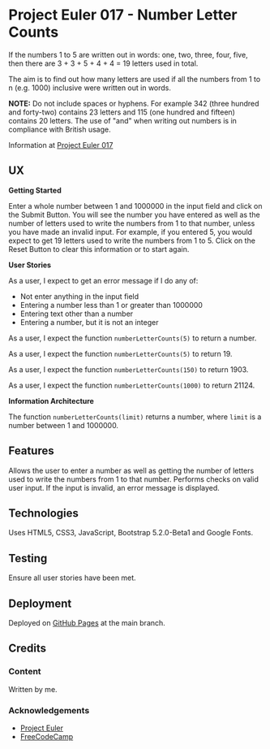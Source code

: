 # Project Euler 017 - Number Letter Counts

If the numbers 1 to 5 are written out in words: one, two, three, four, five, then there are 3 + 3 + 5 + 4 + 4 = 19 letters used in total.

The aim is to find out how many letters are used if all the numbers from 1 to n (e.g. 1000) inclusive were written out in words.

**NOTE:** Do not include spaces or hyphens.  For example 342 (three hundred and forty-two) contains 23 letters and 115 (one hundred and fifteen) contains 20 letters.  The use of "and" when writing out numbers is in compliance with British usage.

Information at [Project Euler 017](https://projecteuler.net/problem=17)

## UX

**Getting Started**

Enter a whole number between 1 and 1000000 in the input field and click on the Submit Button.  You will see the number you have entered as well as the number of letters used to write the numbers from 1 to that number, unless you have made an invalid input.  For example, if you entered 5, you would expect to get 19 letters used to write the numbers from 1 to 5.  Click on the Reset Button to clear this information or to start again.

**User Stories**

As a user, I expect to get an error message if I do any of:

- Not enter anything in the input field
- Entering a number less than 1 or greater than 1000000
- Entering text other than a number
- Entering a number, but it is not an integer

As a user, I expect the function `numberLetterCounts(5)` to return a number.

As a user, I expect the function `numberLetterCounts(5)` to return 19.

As a user, I expect the function `numberLetterCounts(150)` to return 1903.

As a user, I expect the function `numberLetterCounts(1000)` to return 21124.

**Information Architecture**

The function `numberLetterCounts(limit)` returns a number, where `limit` is a number between 1 and 1000000.

## Features

Allows the user to enter a number as well as getting the number of letters used to write the numbers from 1 to that number.  Performs checks on valid user input.  If the input is invalid, an error message is displayed.

## Technologies

Uses HTML5, CSS3, JavaScript, Bootstrap 5.2.0-Beta1 and Google Fonts.

## Testing

Ensure all user stories have been met.

## Deployment

Deployed on [GitHub Pages](https://derektypist.github.io/project-euler-017) at the main branch.

## Credits

### Content

Written by me.

### Acknowledgements

- [Project Euler](https://projecteuler.net)
- [FreeCodeCamp](https://www.freecodecamp.org)


